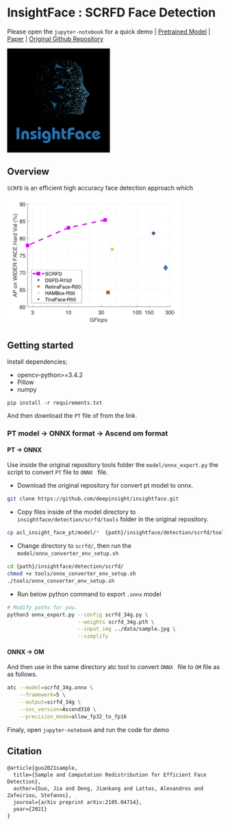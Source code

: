 # InsightFace : SCRFD Face Detection

Please open the `jupyter-notebook` for a quick demo | [Pretrained Model](https://onebox.huawei.com/p/d2bb0e04156ba1c43091f7d8946eb293) | [Paper](https://arxiv.org/abs/2105.04714) | [Original Github Repository](https://github.com/deepinsight/insightface/tree/master/detection/scrfd)

<div align="left">
  <img src="./figures/insight_face.jpg" width="240" alt="prcurve"/>
</div>

## Overview
`SCRFD` is an efficient high accuracy face detection approach which 

<img src="./figures/scrfd_evelope.jpg" width="400" alt="prcurve"/>

## Getting started

Install dependencies;
- opencv-python>=3.4.2
-  Pillow
- numpy

```
pip install -r requirements.txt
```

And then download the `PT` file of from the link.

### PT model -> ONNX format -> Ascend om format

#### PT -> ONNX

Use inside the original repository tools folder  the `model/onnx_export.py` the script to convert `PT` file to `ONNX ` file.

- Download the original repository for convert pt model to onnx.

```bash
git clone https://github.com/deepinsight/insightface.git
```

- Copy files inside of the model directory to `insightface/detection/scrfd/tools` folder in the original repository.

```bash
cp acl_insight_face_pt/model/*  {path}/insightface/detection/scrfd/tools/ 
```

- Change directory to `scrfd/`, then run the `model/onnx_converter_env_setup.sh`
```bash
cd {path}/insightface/detection/scrfd/
chmod +x tools/onnx_converter_env_setup.sh
./tools/onnx_converter_env_setup.sh
```
- Run below python command to export `.onnx` model

```bash 
# Modify paths for you.
python3 onnx_export.py --config scrfd_34g.py \
                       --weights scrfd_34g.pth \
                       --input_img ../data/sample.jpg \
                       --simplify
```

#### ONNX -> OM

And then use in the same directory atc tool to convert `ONNX ` file to `OM` file as as follows.
```bash
atc --model=scrfd_34g.onnx \
    --framework=5 \
    --output=scrfd_34g \
    --soc_version=Ascend310 \
    --precision_mode=allow_fp32_to_fp16
```

Finaly, open `jupyter-notebook` and run the code for demo

## Citation
```
@article{guo2021sample,
  title={Sample and Computation Redistribution for Efficient Face Detection},
  author={Guo, Jia and Deng, Jiankang and Lattas, Alexandros and Zafeiriou, Stefanos},
  journal={arXiv preprint arXiv:2105.04714},
  year={2021}
}
```